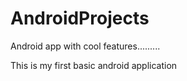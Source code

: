 # AndroidProjects
Android app with cool features.........

This is my first basic android application 
